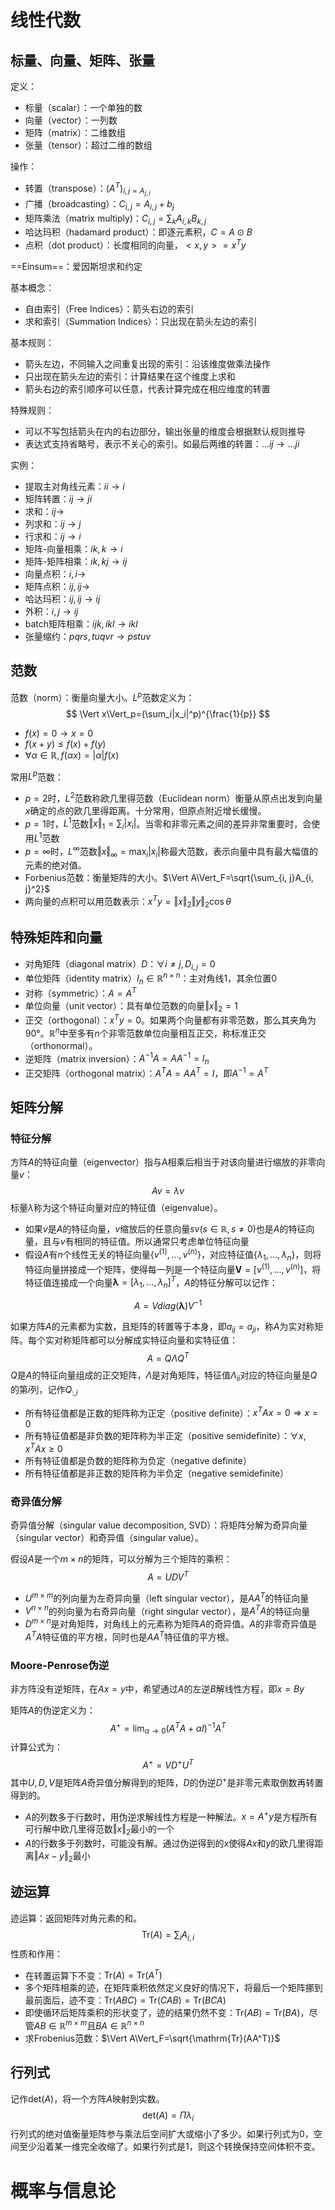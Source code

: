 # 线性代数

## 标量、向量、矩阵、张量

定义：

- 标量（scalar）：一个单独的数
- 向量（vector）：一列数
- 矩阵（matrix）：二维数组
- 张量（tensor）：超过二维的数组

操作：

- 转置（transpose）：$(A^T)_{i,j=A_{j,i}}$
- 广播（broadcasting）：$C_{i,j}=A_{i,j}+b_j$
- 矩阵乘法（matrix multiply)：$C_{i,j}=\sum_kA_{i, k}B_{k, j}$
- 哈达玛积（hadamard product）：即逐元素积，$C=A\odot B$
- 点积（dot product）：长度相同的向量，$<x, y>=x^Ty$

==Einsum==：爱因斯坦求和约定

基本概念：

- 自由索引（Free Indices）：箭头右边的索引
- 求和索引（Summation Indices）：只出现在箭头左边的索引

基本规则：

- 箭头左边，不同输入之间重复出现的索引：沿该维度做乘法操作
- 只出现在箭头左边的索引：计算结果在这个维度上求和
- 箭头右边的索引顺序可以任意，代表计算完成在相应维度的转置

特殊规则：

- 可以不写包括箭头在内的右边部分，输出张量的维度会根据默认规则推导
- 表达式支持省略号，表示不关心的索引。如最后两维的转置：$\dots ij\rightarrow \dots ji$

实例：

- 提取主对角线元素：$ii\rightarrow i$
- 矩阵转置：$ij\rightarrow ji$
- 求和：$ij\rightarrow$
- 列求和：$ij\rightarrow j$
- 行求和：$ij\rightarrow i$
- 矩阵-向量相乘：$ik,k\rightarrow i$
- 矩阵-矩阵相乘：$ik,kj\rightarrow ij$
- 向量点积：$i,i\rightarrow$
- 矩阵点积：$ij,ij\rightarrow$
- 哈达玛积：$ij,ij\rightarrow ij$
- 外积：$i,j\rightarrow ij$
- batch矩阵相乘：$ijk,ikl\rightarrow ikl$
- 张量缩约：$pqrs,tuqvr\rightarrow pstuv$

## 范数

范数（norm）：衡量向量大小。$L^p$范数定义为：
$$
\Vert x\Vert_p=(\sum_i|x_i|^p)^{\frac{1}{p}}
$$

- $f(x)=0\rightarrow x=0$
- $f(x+y)\le f(x)+f(y)$
- $\forall\alpha\in\mathbb R, f(\alpha x)=|\alpha|f(x)$

常用$L^p$范数：

- $p=2$时，$L^2$范数称欧几里得范数（Euclidean norm）衡量从原点出发到向量$x$确定的点的欧几里得距离。十分常用，但原点附近增长缓慢。
- $p=1$时，$L^1$范数$\Vert x\Vert_1=\sum_i|x_i|$。当零和非零元素之间的差异非常重要时，会使用$L^1$范数
- $p=\infty$时，$L^\infty$范数$\Vert x\Vert_\infty=\max_i|x_i|$称最大范数，表示向量中具有最大幅值的元素的绝对值。
- Forbenius范数：衡量矩阵的大小。$\Vert A\Vert_F=\sqrt{\sum_{i, j}A_{i, j}^2}$
- 两向量的点积可以用范数表示：$x^Ty=\Vert x\Vert_2\Vert y\Vert_2\cos\theta$

## 特殊矩阵和向量

- 对角矩阵（diagonal matrix）$D$：$\forall i\not=j, D_{i,j}=0$
- 单位矩阵（identity matrix）$I_n\in\mathbb R^{n\times n}$：主对角线1，其余位置0
- 对称（symmetric）：$A=A^T$
- 单位向量（unit vector）：具有单位范数的向量$\Vert x\Vert_2=1$
- 正交（orthogonal）：$x^Ty=0$。如果两个向量都有非零范数，那么其夹角为90°。$\mathbb R^n$中至多有$n$个非零范数单位向量相互正交，称标准正交（orthonormal）。
- 逆矩阵（matrix inversion）：$A^{-1}A=AA^{-1}=I_n$
- 正交矩阵（orthogonal matrix）：$A^TA=AA^T=I$，即$A^{-1}=A^T$

## 矩阵分解

### 特征分解

方阵$A$的特征向量（eigenvector）指与A相乘后相当于对该向量进行缩放的非零向量$v$：
$$
Av=\lambda v
$$
标量$\lambda$称为这个特征向量对应的特征值（eigenvalue）。

- 如果$v$是$A$的特征向量，$v$缩放后的任意向量$sv(s\in\mathbb R, s\not=0)$也是$A$的特征向量，且与$v$有相同的特征值。所以通常只考虑单位特征向量
- 假设$A$有$n$个线性无关的特征向量$\{v^{(1)}, \dots, v^{(n)}\}$，对应特征值$\{\lambda_1, \dots, \lambda_n\}$，则将特征向量拼接成一个矩阵，使得每一列是一个特征向量$\mathbf V=[v^{(1)}, \dots, v^{(n)}]$，将特征值连接成一个向量$\mathbf\lambda=[\lambda_1, \dots, \lambda_n]^T$，$A$的特征分解可以记作：

$$
A=Vdiag(\mathbf\lambda)V^{-1}
$$

如果方阵$A$的元素都为实数，且矩阵的转置等于本身，即$a_{ij}=a_{ji}$，称$A$为实对称矩阵。每个实对称矩阵都可以分解成实特征向量和实特征值：
$$
A=Q\Lambda Q^T
$$
$Q$是$A$的特征向量组成的正交矩阵，$\Lambda$是对角矩阵，特征值$\Lambda_{ii}$对应的特征向量是$Q$的第$i$列，记作$Q_{:,i}$

- 所有特征值都是正数的矩阵称为正定（positive definite）：$x^TAx=0\Rightarrow x=0$
- 所有特征值都是非负数的矩阵称为半正定（positive semidefinite）：$\forall x, x^TAx\ge0$
- 所有特征值都是负数的矩阵称为负定（negative definite）
- 所有特征值都是非正数的矩阵称为半负定（negative semidefinite）

### 奇异值分解

奇异值分解（singular value decomposition, SVD）：将矩阵分解为奇异向量（singular vector）和奇异值（singular value）。

假设$A$是一个$m\times n$的矩阵，可以分解为三个矩阵的乘积：
$$
A=UDV^T
$$

- $U^{m\times m}$的列向量为左奇异向量（left singular vector），是$AA^T$的特征向量
- $V^{n\times n}$的列向量为右奇异向量（right singular vector），是$A^TA$的特征向量
- $D^{m\times n}$是对角矩阵，对角线上的元素称为矩阵$A$的奇异值。$A$的非零奇异值是$A^TA$特征值的平方根，同时也是$AA^T$特征值的平方根。

### Moore-Penrose伪逆

非方阵没有逆矩阵，在$Ax=y$中，希望通过$A$的左逆$B$解线性方程，即$x=By$

矩阵$A$的伪逆定义为：
$$
A^+=\lim_{\alpha\rightarrow0}(A^TA+\alpha I)^{-1}A^T
$$
计算公式为：
$$
A^+=VD^+U^T
$$
其中$U,D,V$是矩阵$A$奇异值分解得到的矩阵，$D$的伪逆$D^+$是非零元素取倒数再转置得到的。

- $A$的列数多于行数时，用伪逆求解线性方程是一种解法。$x=A^+y$是方程所有可行解中欧几里得范数$\Vert x\Vert_2$最小的一个
- $A$的行数多于列数时，可能没有解。通过伪逆得到的$x$使得$Ax$和$y$的欧几里得距离$\Vert Ax-y\Vert_2$最小

## 迹运算

迹运算：返回矩阵对角元素的和。
$$
\mathrm{Tr}(A)=\sum_iA_{i,i}
$$
性质和作用：

- 在转置运算下不变：$\mathrm{Tr}(A)=\mathrm{Tr}(A^T)$
- 多个矩阵相乘的迹，在矩阵乘积依然定义良好的情况下，将最后一个矩阵挪到最前面后，迹不变：$\mathrm{Tr}(ABC)=\mathrm{Tr}(CAB)=\mathrm{Tr}(BCA)$
- 即使循环后矩阵乘积的形状变了，迹的结果仍然不变：$\mathrm{Tr}(AB)=\mathrm{Tr}(BA)$，尽管$AB\in\mathbb R^{m\times m}$且$BA\in\mathbb R^{n\times n}$
- 求Frobenius范数：$\Vert A\Vert_F=\sqrt{\mathrm{Tr}(AA^T)}$

## 行列式

记作$\mathrm{det}(A)$，将一个方阵$A$映射到实数。
$$
\mathrm{det}(A)=\Pi\lambda_i
$$
行列式的绝对值衡量矩阵参与乘法后空间扩大或缩小了多少。如果行列式为0，空间至少沿着某一维完全收缩了。如果行列式是1，则这个转换保持空间体积不变。

# 概率与信息论

